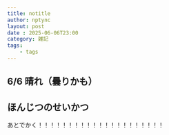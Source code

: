 ```yaml
---
title: notitle
author: nptync
layout: post
date : 2025-06-06T23:00
category: 雑記
tags:
    - tags
---
```

## 6/6  晴れ（曇りかも）
## ほんじつのせいかつ
あとでかく！！！！！！！！！！！！！！！！！！！！！
